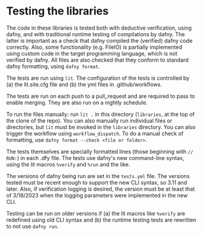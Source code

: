 # Testing the libraries

The code in these libraries is tested both with deductive verification, using dafny,
and with traditional runtime testing of compilations by dafny. 
The latter is important as a check that dafny compiled the (verified) dafny code correctly.
Also, some functionality (e.g. FileIO) is partially implemented using
custom code in the target programming language, which is not verified by dafny.
All files are also checked that they conform to standard dafny formatting,
using `dafny format`.

The tests are run using `lit`. The configuration of the tests is controlled by
(a) the lit.site.cfg file and (b) the yml files in .github/workflows.

The tests are run on each push to a pull_request and are required to pass to enable merging.
They are also run on a nightly schedule.

To run the files manually: run `lit .` in this directory (`libraries`, at the top
of the clone of the repo). You can also manually run individual files or directories,
but `lit` must be invoked in the `libraries` directory. You can also trigger the workflow
using `workflow_dispatch`. To do a manual check of formatting, use `dafny format --check <file or folder>`.

The tests themselves are specially formatted lines (those beginning with `// RUN:`) in
each .dfy file. The tests use dafny's new command-line syntax, using the lit
macros `%verify` and `%run` and the like.

The versions of dafny being run are set in the `tests.yml` file. The versions tested
must be recent enough to support the new CLI syntax, so 3.11 and later. Also, if 
verification logging is desired, the version must be at least that of 3/18/2023 when
the logging parameters were implemented in the new CLI.

Testing can be run on older versions if (a) the lit macros like `%verify` are redefined using
old CLI syntax and (b) the runtime testing tests are rewritten to not use `dafny run`.
